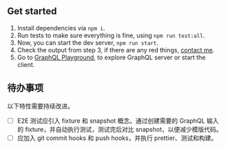 ## Get started

1. Install dependencies via `npm i`.
2. Run tests to make sure everything is fine, using `npm run test:all`.
3. Now, you can start the dev server, `npm run start`.
4. Check the output from step 3, if there are any red things, [contact me](mailto:lijingyu68@gmail.com).
5. Go to [GraphQL Playground](http://localhost:3000/graphql), to explore GraphQL server or start the client.

## 待办事项

以下特性需要持续改进。

- [ ] E2E 测试应引入 fixture 和 snapshot 概念。通过创建需要的 GraphQL 输入的 fixture，并自动执行测试，测试完后对比 snapshot，以便减少模版代码。
- [ ] 应加入 git commit hooks 和 push hooks，并执行 prettier、测试和构建。
